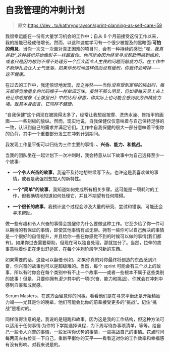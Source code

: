 # 自我管理的冲刺计划

> 原文:[https://dev . to/kathryngrayson/sprint-planning-as-self-care-j59](https://dev.to/kathryngrayson/sprint-planning-as-self-care-j59)

我很幸运能在一份有大量学习机会的工作中；自从 6 个月前接受这份工作以来，我的技能已经成倍增长。然而，以这种速度学习有一个很少被提及的黑暗面:**可怕的倦怠**。当你一次又一次面对真正困难的项目时，会有一种持续的感觉:*“哇，我真差劲”,这种感觉开始像影子一样跟着你。你可能会因为经常寻求帮助而感到尴尬，或者只是因为想到不得不处理另一个巨大而令人生畏的问题而筋疲力尽。在工作中不断挣扎会让人士气低落，如果你长时间这样做而没有缓刑，你最终会垮掉——这不健康。*

在过去的工作中，我还惊讶地发现，反之亦然——当你*没有受到足够的挑战时，每天都感觉像重复的代码猴子一样单调乏味。虽然不那么明显，但如果每天早上去上班让你感觉像《土拨鼠日》中的比利·穆雷，你实际上也可能会感到疲劳和精疲力竭。就其本身而言，它同样不健康。*

“自我保健”这个词现在被抛得太多了，经常让我想起按摩、洗热水澡、修指甲的画面——一些刻板的放纵。然而，现实地说，自我保健仅仅意味着与自己保持足够的一致，认识到自己的需求并满足它们。工作中自我保健的很大一部分意味着平衡你的负荷，其中一个重要部分发生在冲刺计划期间。

我发现工作量平衡可以归结为三件主要的事情:
**、兴奋、能力、**和**挑战。**

当我的团队坐在一起计划下一次冲刺时，我会特意从以下故事中为自己选择至少一个故事:

*   **一个令人兴奋的故事**，我迫不及待地想继续写下去。也许这是我喜欢做的事情，或者是我强烈想加入的新特性。

*   **一个“简单”的故事**，我知道如何完成所有相关步骤。这可能是一项耗时的工作，但我确切地知道如何处理它，并且不期望有任何障碍。

*   **一个很长的故事**，我预计这个过程会涉及大量的研究、尝试和错误，可能还会寻求帮助。

做一些有趣和令人兴奋的事情会提醒你为什么要做这种工作。它至少给了你一件可以期待的有保证的事情，即使其他事情有点无聊。拥有一些你可以自己解决的事情是一个很好的自信提升，并且给你一些在你感觉不到的时候可以做的事情(我们都有)。如果你过去需要帮助，但现在可以独自处理，那就加分了。当然，拉伸的故事意味着你正在走出舒适区，在每个冲刺阶段学习新的东西。

如果需要的话，这些可以翻倍:例如，如果你真的对你最终将创造的东西感到兴奋，你兴奋的故事也可以是超级难的。当然，每个 sprint 可能会有三个以上的故事，所以有时你会在每个类别中有不止一个故事——或者一些根本不属于这些类别的故事！但是，只要你拥有*至少*其中的一项(兴奋、能力和挑战)，你就会在冲刺中感到自豪和成就感。

Scrum Masters，在这方面留意你的同事。看看他们是在寻求平衡还是开始精疲力竭——尤其是你的晚辈，他们可能会比你的前辈接受更多的“挑战”。记住“挑战”是相对的。

同样值得注意的是，我说的是短跑和故事，因为这是我的工作结构，但这种方法可以适用于任何事情:为你的下学期选择课程，为下周写待办事项清单，等等。给自己一些令人兴奋的事情，一些发挥你优势的事情，一些挑战自己的事情。花点时间每两周左右检查一下自己，重新平衡你的天平——看看这对你的工作效率和幸福感有没有影响。对我来说是的。
